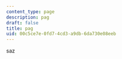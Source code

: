 ```yaml
---
content_type: page
description: pag
draft: false
title: pag
uid: 00c5ce7e-0fd7-4cd3-a9db-6da730e08eeb
---
```

saz